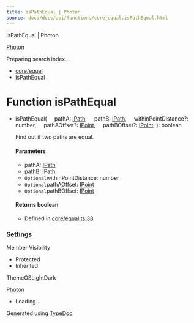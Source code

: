 ```yaml
---
title: isPathEqual | Photon
source: docs/docs/api/functions/core_equal.isPathEqual.html
---
```


isPathEqual | Photon

[Photon](../index.md)




Preparing search index...

* [core/equal](../modules/core_equal.md)
* isPathEqual

# Function isPathEqual

* isPathEqual(
      pathA: [IPath](../interfaces/core_schema.IPath.md),
      pathB: [IPath](../interfaces/core_schema.IPath.md),
      withinPointDistance?: number,
      pathAOffset?: [IPoint](../interfaces/core_schema.IPoint.md),
      pathBOffset?: [IPoint](../interfaces/core_schema.IPoint.md),
  ): boolean

  Find out if two paths are equal.

  #### Parameters

  + pathA: [IPath](../interfaces/core_schema.IPath.md)
  + pathB: [IPath](../interfaces/core_schema.IPath.md)
  + `Optional`withinPointDistance: number
  + `Optional`pathAOffset: [IPoint](../interfaces/core_schema.IPoint.md)
  + `Optional`pathBOffset: [IPoint](../interfaces/core_schema.IPoint.md)

  #### Returns boolean

  + Defined in [core/equal.ts:38](https://github.com/mwhite454/photon/blob/main/packages/photon/src/core/equal.ts#L38)

### Settings

Member Visibility

* Protected
* Inherited

ThemeOSLightDark

[Photon](../index.md)

* Loading...

Generated using [TypeDoc](https://typedoc.org/)
